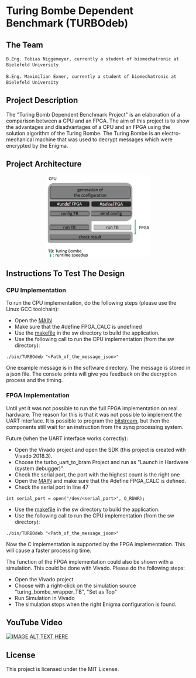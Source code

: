 # Turing Bombe Dependent Benchmark (TURBOdeb)

## The Team

    B.Eng. Tobias Niggemeyer, currently a student of biomechatronic at Bielefeld University

    B.Eng. Maximilian Exner, currently a student of biomechatronic at Bielefeld University

## Project Description

The "Turing Bomb Dependent Benchmark Project" is an elaboration of a comparison between a CPU and an FPGA. The aim of this project is to show the advantages and disadvantages of a CPU and
an FPGA using the solution algorithm of the Turing Bombe. The Turing Bombe is an electro-mechanical machine that was used to decrypt messages which were encrypted by the Enigma.

## Project Architecture
<p align="center">
  <img width="287" height="224" src="https://github.com/max-exner/TURBOdeb/blob/master/README_DEP/TURBOdeb_Architecture.png">
</p>


## Instructions To Test The Design

### CPU Implementation

To run the CPU implementation, do the following steps (please use the Linux GCC toolchain):
* Open the [MAIN](/c_implementation/src/main.cpp) 
* Make sure that the #define FPGA_CALC is undefined
* Use the [makefile](/c_implementation/makefile) in the sw directory to build the application.
* Use the following call to run the CPU implementation (from the sw directory):
```
./bin/TURBOdeb "<Path_of_the_message_json>"
```
One example message is in the software directory. The message is stored in a json file.
The console prints will give you feedback on the decryption process and the timing.

### FPGA Implementation

Until yet it was not possible to run the full FPGA implementation on real hardware. The reason for this is that it was not possible to implement the UART interface. It is possible to program the [bitstream](/turing_bombe_project/bitstreams/turing_bombe_wrapper.bit), but then the components still wait for an instruction from the zynq processing system.

Future (when the UART interface works correctly):

* Open the Vivado project and open the SDK (this project is created with Vivado 2018.3). 
* Choose the turbo_uart_to_bram Project and run as "Launch in Hardware (system debugger)"
* Check the serial port, the port with the highest count is the right one
* Open the [MAIN](/c_implementation/src/main.cpp) and make sure that the #define FPGA_CALC is defined.
* Check the serial port in line 47
```
int serial_port = open("/dev/<serial_port>", O_RDWR);
```
* Use the [makefile](/c_implementation/makefile) in the sw directory to build the application.
* Use the following call to run the CPU implementation (from the sw directory):
```
./bin/TURBOdeb "<Path_of_the_message_json>"
```

Now the C implementation is supported by the FPGA implementation. This will cause a faster processing time.

The function of the FPGA implementation could also be shown with a simulation. This could be done with Vivado. Please do the following steps:

* Open the Vivado project
* Choose with a right-click on the simulation source "turing_bombe_wrapper_TB", "Set as Top"
* Run Simulation in Vivado
* The simulation stops when the right Enigma configuration is found. 

## YouTube Video

[![IMAGE ALT TEXT HERE](http://img.youtube.com/vi/cbkhYxeMfGk/0.jpg)](https://youtu.be/cbkhYxeMfGk)


## License

This project is licensed under the MIT License.
